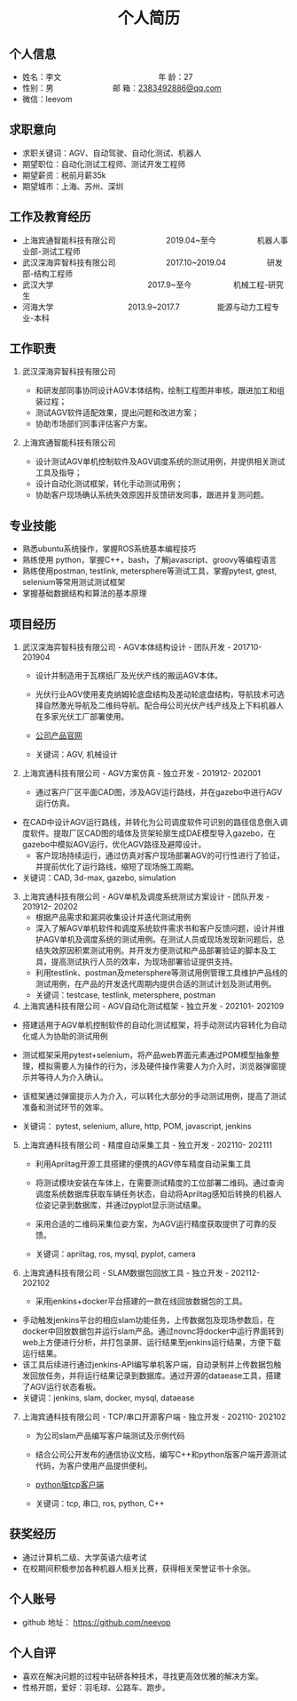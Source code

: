  <center>
     <h1>个人简历</h1>
 </center>


## 个人信息 

* 姓名：李文&emsp;&emsp;&emsp;&emsp;&emsp;&emsp;&emsp;&emsp;&emsp;&emsp;&emsp;&emsp;&ensp;年 龄：27  
* 性别：男        &emsp;&emsp;&emsp;&emsp;&emsp;&emsp;                  &ensp;  邮 箱：2383492886@qq.com   
* 微信：leevom

## 求职意向
* 求职关键词：AGV、自动驾驶、自动化测试、机器人
* 期望职位：自动化测试工程师、测试开发工程师
* 期望薪资：税前月薪35k
* 期望城市：上海、苏州、深圳

## 工作及教育经历

* 上海宾通智能科技有限公司&emsp;&emsp;&emsp;&emsp;&emsp;&emsp;&ensp;2019.04~至今&emsp;&emsp;&emsp;&emsp;&emsp; 机器人事业部-测试工程师  
* 武汉深海弈智科技有限公司&emsp;&emsp;&emsp;&emsp;&emsp;&emsp;&ensp;2017.10~2019.04&emsp;&emsp;&emsp;&emsp;&emsp; 研发部-结构工程师       
* 武汉大学&emsp;&emsp;&emsp;&emsp;&emsp;              &emsp;&emsp;&emsp;&emsp;&emsp;&emsp;2017.9~至今&emsp;&emsp;       &emsp;     &emsp; 机械工程-研究生         
* 河海大学&emsp;&emsp;&emsp;&emsp;&emsp;&emsp;&emsp;&emsp;                      &emsp;2013.9~2017.7&emsp;&emsp;&emsp;         &emsp; 能源与动力工程专业-本科  

## 工作职责
 1. 武汉深海弈智科技有限公司
     * 和研发部同事协同设计AGV本体结构，绘制工程图并审核，跟进加工和组装过程；
     * 测试AGV软件适配效果，提出问题和改进方案；
     * 协助市场部们同事评估客户方案。

 2. 上海宾通智能科技有限公司
     * 设计测试AGV单机控制软件及AGV调度系统的测试用例，并提供相关测试工具及指导；
     * 设计自动化测试框架，转化手动测试用例；
     * 协助客户现场确认系统失效原因并反馈研发同事，跟进并复测问题。

## 专业技能

* 熟悉ubuntu系统操作，掌握ROS系统基本编程技巧
* 熟练使用 python，掌握C++，bash，了解javascript、groovy等编程语言
* 熟练使用postman, testlink, metersphere等测试工具，掌握pytest, gtest, selenium等常用测试测试框架
* 掌握基础数据结构和算法的基本原理

## 项目经历

1. 武汉深海弈智科技有限公司 - AGV本体结构设计 - 团队开发 - 201710- 201904
    * 设计并制造用于瓦楞纸厂及光伏产线的搬运AGV本体。
    
    * 光伏行业AGV使用麦克纳姆轮底盘结构及差动轮底盘结构，导航技术可选择自然激光导航及二维码导航。配合母公司光伏产线产线及上下料机器人在多家光伏工厂部署使用。
    
    * [公司产品官网](http://www.jsmachineai.com/)
    
    * 关键词：AGV, 机械设计
2. 上海宾通科技有限公司 - AGV方案仿真 - 独立开发 - 201912- 202001 

    * 通过客户厂区平面CAD图，涉及AGV运行路线，并在gazebo中进行AGV运行仿真。
* 在CAD中设计AGV运行路线，并转化为公司调度软件可识别的路径信息倒入调度软件。提取厂区CAD图的墙体及货架轮廓生成DAE模型导入gazebo，在gazebo中模拟AGV运行，优化AGV路径及避障设计。
    * 客户现场持续运行，通过仿真对客户现场部署AGV的可行性进行了验证，并提前优化了运行路线，缩短了现场施工周期。
* 关键词：CAD, 3d-max, gazebo, simulation 
3. 上海宾通科技有限公司 - AGV单机及调度系统测试方案设计 - 团队开发 - 201912- 20202
    * 根据产品需求和漏洞收集设计并迭代测试用例
    * 深入了解AGV单机软件和调度系统软件需求书和客户反馈问题，设计并维护AGV单机及调度系统的测试用例。在测试人员或现场发现新问题后，总结失效原因积累测试用例。并开发方便测试和产品部署验证的脚本及工具，提高测试执行人员的效率，为现场部署验证提供支持。
    * 利用testlink、postman及metersphere等测试用例管理工具维护产品线的测试用例，在产品的开发迭代周期内提供合适的测试计划及测试用例。
    * 关键词：testcase, testlink, metersphere, postman
4. 上海宾通科技有限公司 - AGV自动化测试框架 - 独立开发 - 202101- 202109 
* 搭建适用于AGV单机控制软件的自动化测试框架，将手动测试内容转化为自动化或人为协助的测试用例
  
* 测试框架采用pytest+selenium，将产品web界面元素通过POM模型抽象整理，模拟需要人为操作的行为，涉及硬件操作需要人为介入时，浏览器弹窗提示并等待人为介入确认。
  
* 该框架通过弹窗提示人为介入，可以转化大部分的手动测试用例，提高了测试准备和测试环节的效率。
  
* 关键词： pytest, selenium, allure, http, POM, javascript, jenkins
5. 上海宾通科技有限公司 - 精度自动采集工具 - 独立开发 - 202110- 202111

    * 利用Apriltag开源工具搭建的便携的AGV停车精度自动采集工具

    * 将测试模块安装在车体上，在需要测试精度的工位部署二维码。通过查询调度系统数据库获取车辆任务状态，自动将Apriltag感知后转换的机器人位姿记录到数据库，并通过pyplot显示测试结果。

    * 采用合适的二维码采集位姿方案，为AGV运行精度获取提供了可靠的反馈。

    * 关键词：apriltag, ros, mysql, pyplot, camera
6. 上海宾通科技有限公司 - SLAM数据包回放工具 - 独立开发 - 202112- 202102

    * 采用jenkins+docker平台搭建的一款在线回放数据包的工具。
* 手动触发jenkins平台的相应slam功能任务，上传数据包及现场参数后，在docker中回放数据包并运行slam产品。通过novnc将docker中运行界面转到web上方便进行分析，并打包录屏、运行结果至jenkins运行结果，方便下载运行结果。
* 该工具后续进行通过jenkins-API编写单机客户端，自动录制并上传数据包触发回放任务，并将运行结果记录到数据库。通过开源的dataease工具，搭建了AGV运行状态看板。
* 关键词：jenkins, slam, docker, mysql, dataease
7. 上海宾通科技有限公司 - TCP/串口开源客户端 - 独立开发 - 202110- 202102

    * 为公司slam产品编写客户端测试及示例代码

    * 结合公司公开发布的通信协议文档，编写C++和python版客户端开源测试代码，为客户使用产品提供便利。
    * [python版tcp客户端](https://bitbucket.org/bito-robotics/bslam_sdk)
    
    * 关键词：tcp, 串口, ros, python, C++

## 获奖经历
* 通过计算机二级、大学英语六级考试
* 在校期间积极参加各种机器人相关比赛，获得相关荣誉证书十余张。

## 个人账号 
* github 地址： https://github.com/neevop

## 个人自评 
* 喜欢在解决问题的过程中钻研各种技术，寻找更高效优雅的解决方案。
* 性格开朗，爱好：羽毛球、公路车、跑步。
